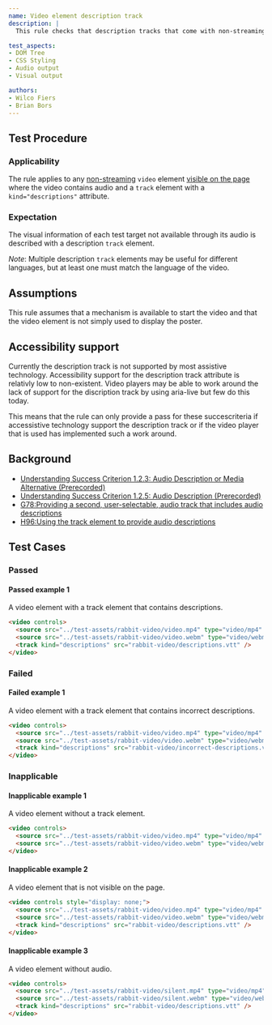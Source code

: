 ```yaml
---
name: Video element description track
description: |
  This rule checks that description tracks that come with non-streaming `video` elements are descriptive.

test_aspects:
- DOM Tree
- CSS Styling
- Audio output
- Visual output

authors:
- Wilco Fiers
- Brian Bors
---
```


## Test Procedure

### Applicability

The rule applies to any [non-streaming](#non-streaming) `video` element [visible on the page](#visible-on-the-page) where the video contains audio and a `track` element with a `kind="descriptions"` attribute.

### Expectation

The visual information of each test target not available through its audio is described with a description `track` element.

*Note*: Multiple description `track` elements may be useful for different languages, but at least one must match the language of the video.

## Assumptions

This rule assumes that a mechanism is available to start the video and that the video element is not simply used to display the poster.

## Accessibility support

Currently the description track is not supported by most assistive technology. Accessibility support for the description track attribute is relativly low to non-existent. Video players may be able to work around the lack of support for the discription track by using aria-live but few do this today.

This means that the rule can only provide a pass for these succescriteria if accessistive technology support the description track or if the video player that is used has implemented such a work around.

## Background

- [Understanding Success Criterion 1.2.3: Audio Description or Media Alternative (Prerecorded)](http://www.w3.org/TR/UNDERSTANDING-WCAG20/media-equiv-audio-desc.html)
- [Understanding Success Criterion 1.2.5: Audio Description (Prerecorded)](http://www.w3.org/TR/UNDERSTANDING-WCAG20/media-equiv-audio-desc-only.html)
- [G78:Providing a second, user-selectable, audio track that includes audio descriptions](https://www.w3.org/TR/2016/NOTE-WCAG20-TECHS-20161007/G78)
- [H96:Using the track element to provide audio descriptions](https://www.w3.org/WAI/GL/2016/WD-WCAG20-TECHS-20160105/H96)

## Test Cases

### Passed

#### Passed example 1

A video element with a track element that contains descriptions.

```html
<video controls>
  <source src="../test-assets/rabbit-video/video.mp4" type="video/mp4" />
  <source src="../test-assets/rabbit-video/video.webm" type="video/webm" />
  <track kind="descriptions" src="rabbit-video/descriptions.vtt" />
</video>
```

### Failed

#### Failed example 1

A video element with a track element that contains incorrect descriptions.

```html
<video controls>
  <source src="../test-assets/rabbit-video/video.mp4" type="video/mp4" />
  <source src="../test-assets/rabbit-video/video.webm" type="video/webm" />
  <track kind="descriptions" src="rabbit-video/incorrect-descriptions.vtt" />
</video>
```

### Inapplicable

#### Inapplicable example 1

A video element without a track element.

```html
<video controls>
  <source src="../test-assets/rabbit-video/video.mp4" type="video/mp4" />
  <source src="../test-assets/rabbit-video/video.webm" type="video/webm" />
</video>
```

#### Inapplicable example 2

A video element that is not visible on the page.

```html
<video controls style="display: none;">
  <source src="../test-assets/rabbit-video/video.mp4" type="video/mp4" />
  <source src="../test-assets/rabbit-video/video.webm" type="video/webm" />
  <track kind="descriptions" src="rabbit-video/descriptions.vtt" />
</video>
```

#### Inapplicable example 3

A video element without audio.

```html
<video controls>
  <source src="../test-assets/rabbit-video/silent.mp4" type="video/mp4" />
  <source src="../test-assets/rabbit-video/silent.webm" type="video/webm" />
  <track kind="descriptions" src="rabbit-video/descriptions.vtt" />
</video>
```
